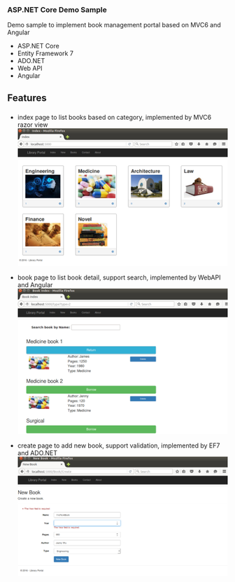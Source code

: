 ### ASP.NET Core Demo Sample
Demo sample to implement book management portal based on MVC6 and Angular
* ASP.NET Core
* Entity Framework 7
* ADO.NET
* Web API
* Angular


## Features
##### 
* index page to list books based on category, implemented by MVC6 razor view
![](https://github.com/jacwu/ASP.NETCore/blob/master/doc/material/index.png)

* book page to list book detail, support search, implemented by WebAPI and Angular
![](https://github.com/jacwu/ASP.NETCore/blob/master/doc/material/books.png)

* create page to add new book, support validation, implemented by EF7 and ADO.NET
![](https://github.com/jacwu/ASP.NETCore/blob/master/doc/material/create.png)

